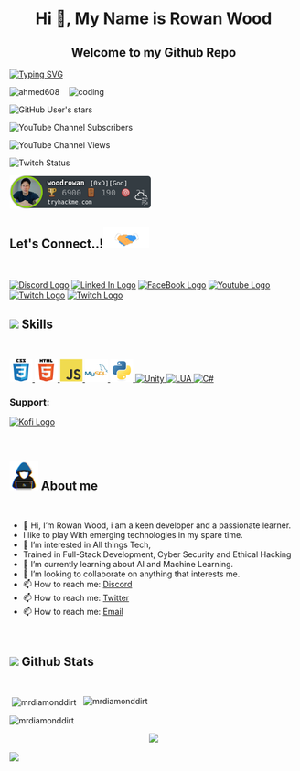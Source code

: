 <h1 align="center">Hi 👋, My Name is  Rowan Wood</h1>
<h2 align="center">Welcome to my Github Repo</h2>

[![Typing SVG](https://readme-typing-svg.demolab.com?font=Fira+Code&duration=1000&pause=1500&center=true&vCenter=true&width=500&lines=Personal+Web+and+FiveM+Development;Eager+and+Passionate+About+Learning..%E2%9D%A4;Embracing+OpenSource..+%F0%9F%86%93)](https://git.io/typing-svg)

<a href="https://github.com/mrdiamonddirt/">
<img align="right" alt="coding" width="400" src="https://camo.githubusercontent.com/7de37139d0b4c1ce40865e799b446c0e963a3dd8fb68d239707237c40604fa3d/68747470733a2f2f63646e2e6472696262626c652e636f6d2f75736572732f3733303730332f73637265656e73686f74732f363538313234332f6176656e746f2e676966">
</a>

<p align="left"> <img src="https://komarev.com/ghpvc/?username=mrdiamonddirt&label=Profile%20views&color=0e75b6&style=flat" alt="ahmed608" /> </p>

![GitHub User's stars](https://img.shields.io/github/stars/mrdiamonddirt?logoColor=yellow)

![YouTube Channel Subscribers](https://img.shields.io/youtube/channel/subscribers/UCEG9DdmLGVMZP2CEjQTk20w?style=social)

![YouTube Channel Views](https://img.shields.io/youtube/channel/views/UCEG9DdmLGVMZP2CEjQTk20w?style=social)

![Twitch Status](https://img.shields.io/twitch/status/rowdogtv?style=social)

![tryhackme stats](https://raw.githubusercontent.com/mrdiamonddirt/mrdiamonddirt/master/assets/thm_propic.png)

## <b> Let's Connect..!</b><img src="https://github.com/0xAbdulKhalid/0xAbdulKhalid/raw/main/assets/mdImages/handshake.gif" width ="80">
<br>
<p align="left">
<a href="https://discord.gg/xn2ehYkeBz" target="blank"><img align="center" src="https://raw.githubusercontent.com/rahuldkjain/github-profile-readme-generator/master/src/images/icons/Social/discord.svg" alt="Discord Logo" height="35" width="40" /></a>
<a href="https://www.linkedin.com/in/rowanwood/" target="blank"><img align="center" src="https://upload.wikimedia.org/wikipedia/commons/thumb/8/81/LinkedIn_icon.svg/108px-LinkedIn_icon.svg.png" alt="Linked In Logo" height="30" width="30" /></a>
<a href="https://www.facebook.com/woodrowan/" target="blank"><img align="center" src="https://raw.githubusercontent.com/rahuldkjain/github-profile-readme-generator/master/src/images/icons/Social/facebook.svg" alt="FaceBook Logo" height="30" width="40" /></a>
<a href="https://www.youtube.com/c/RowDogTV/featured" target="blank"><img align="center" src="https://raw.githubusercontent.com/rahuldkjain/github-profile-readme-generator/master/src/images/icons/Social/youtube.svg" alt="Youtube Logo" height="35" width="40" /></a>
<a href="https://www.twitch.tv/rowdogtv" target="blank"><img align="center" src="https://www.vectorlogo.zone/logos/twitch/twitch-icon.svg" alt="Twitch Logo" height="30" width="30" /></a>
<a href="https://www.tiktok.com/@gtavfivemservers" target="blank"><img align="center" src="https://vectorwiki.com/images/noDoe__tiktok-logo.svg" alt="Twitch Logo" height="30" width="30" /></a>
</p>

## <img src="https://media2.giphy.com/media/QssGEmpkyEOhBCb7e1/giphy.gif?cid=ecf05e47a0n3gi1bfqntqmob8g9aid1oyj2wr3ds3mg700bl&rid=giphy.gif" width ="25"><b> Skills</b>
<br>
<p align="left"> <a href="https://www.w3schools.com/css/" target="_blank" rel="noreferrer"> <img src="https://raw.githubusercontent.com/devicons/devicon/master/icons/css3/css3-original-wordmark.svg" alt="css3" width="40" height="40"/> </a> <a href="https://www.w3.org/html/" target="_blank" rel="noreferrer"> <img src="https://raw.githubusercontent.com/devicons/devicon/master/icons/html5/html5-original-wordmark.svg" alt="html5" width="40" height="40"/> </a>  <a href="https://developer.mozilla.org/en-US/docs/Web/JavaScript" target="_blank" rel="noreferrer"> <img src="https://raw.githubusercontent.com/devicons/devicon/master/icons/javascript/javascript-original.svg" alt="javascript" width="40" height="40"/> </a>  <a href="https://www.mysql.com/" target="_blank" rel="noreferrer"> <img src="https://raw.githubusercontent.com/devicons/devicon/master/icons/mysql/mysql-original-wordmark.svg" alt="mysql" width="40" height="40"/> </a>  <a href="https://www.python.org" target="_blank" rel="noreferrer"> <img src="https://raw.githubusercontent.com/devicons/devicon/master/icons/python/python-original.svg" alt="python" width="40" height="40"/> </a> 
<a href="https://unity.com/" target="_blank" rel="noreferrer"> <img src="https://cdn.jsdelivr.net/gh/devicons/devicon/icons/unity/unity-original.svg" alt="Unity" width="40" height="40"/> </a>  
<a href="https://www.lua.org/manual/5.4/" target="_blank" rel="noreferrer"> <img src="https://cdn.jsdelivr.net/gh/devicons/devicon/icons/lua/lua-original-wordmark.svg" alt="LUA" width="40" height="40"/> </a>
<a href="https://www.w3schools.com/cs/index.php" target="_blank" rel="noreferrer"> <img src="https://cdn.jsdelivr.net/gh/devicons/devicon/icons/csharp/csharp-original.svg" alt="C#" width="40" height="40"/> </a>

 </p>

<h3 align="left">Support:</h3>
<p><a href="https://ko-fi.com/rowdog/"> <img align="centre" src="https://cdn.buymeacoffee.com/buttons/v2/default-yellow.png" height="50" width="210" alt="Kofi Logo" /></a></p><br>

## <picture><img src = "https://github.com/0xAbdulKhalid/0xAbdulKhalid/raw/main/assets/mdImages/about_me.gif" width = 50px></picture> **About me**

<br>

- 👋 Hi, I’m Rowan Wood, i am a keen developer and a passionate learner.
-  I like to play With emerging technologies in my spare time.
- 👀 I’m interested in All things Tech,
- Trained in Full-Stack Development, Cyber Security and Ethical Hacking
- 🌱 I’m currently learning about AI and Machine Learning.
- 💞️ I’m looking to collaborate on anything that interests me.
- 📫 How to reach me: [Discord](https://discord.gg/xn2ehYkeBz)
- 📫 How to reach me: [Twitter](https://twitter.com/mrdiamonddirt)
- 📫 How to reach me: [Email](mailto:mrdiamonddirt@gmail.com)

<br>

## <img src="https://media.giphy.com/media/iY8CRBdQXODJSCERIr/giphy.gif" width="35"><b> Github Stats </b>
<br>

<p><img align="right" src="https://github-readme-stats.vercel.app/api/top-langs/?username=mrdiamonddirt&show_icons=true&locale=en&layout=compact&line_height=20&title_color=7A7ADB&icon_color=2234AE&text_color=D3D3D3&bg_color=0,000000,130F40" width="375" alt="mrdiamonddirt" /></p>
<p>&nbsp;<img align="center" src="https://github-readme-stats.vercel.app/api?username=mrdiamonddirt&show_icons=true&locale=en&layout=compact&line_height=20&title_color=7A7ADB&icon_color=2234AE&text_color=D3D3D3&bg_color=0,000000,130F40" width="375" alt="mrdiamonddirt" /></p>

<p><img align="center" src="https://github-readme-streak-stats.herokuapp.com?user=mrdiamonddirt&theme=dark&hide_border=false" alt="mrdiamonddirt" /></p>

<div align="center">
<a href="https://github.com/mrdiamonddirt/">
 <img width=600 src="https://github-profile-trophy.vercel.app/?username=mrdiamonddirt&theme=juicyfresh&row=2&column=4"/>
</a>
</div>

![](https://hit.yhype.me/github/profile?user_id=25391741)
